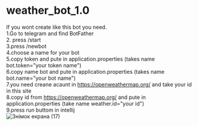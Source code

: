 # weather_bot_1.0   
If you wont create like this bot you need.  
1.Go to telegram and find BotFather   
2. press /start  
3.press /newbot  
4.choose a name for your bot  
5.copy token and pute in application.properties (takes name bot.token="your token name")  
6.copy name bot and pute in application.properties (takes name bot.name="your bot name")  
7.you need creane acaunt in https://openweathermap.org/ and take your id in this site  
8.copy id from  https://openweathermap.org/ and pute in application.properties (take name weather.id="your id")  
9.press run  buttom in intellij  
![Знімок екрана (17)](https://github.com/LuckyMan01/weather_bot_1.0/assets/55346306/898fef39-17d8-4caa-a1b5-6615a24ab4c0)
